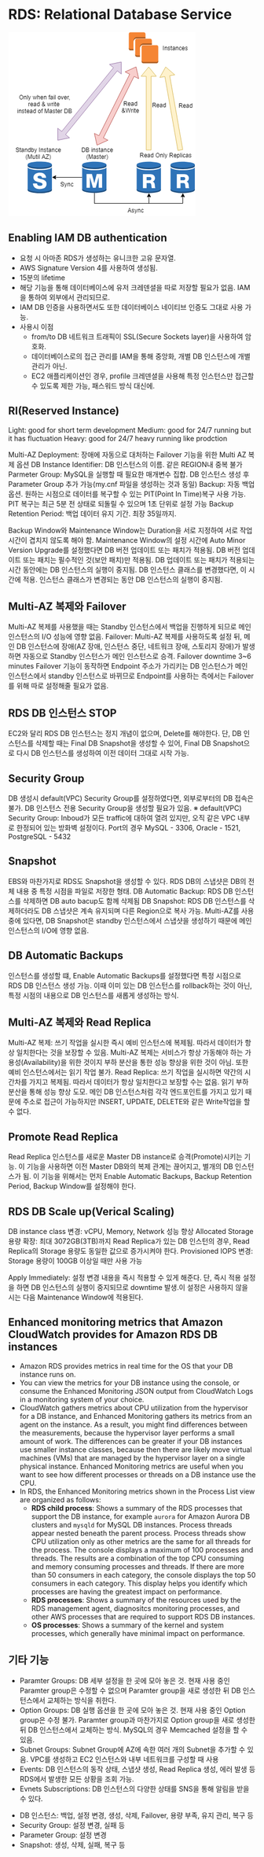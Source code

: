 RDS: Relational Database Service
===
![RDS_BASIC_ARCHITECT](./images/RDS_Architecture.png)

## Enabling IAM DB authentication
- 요청 시 아마존 RDS가 생성하는 유니크한 고유 문자열.
- AWS Signature Version 4를 사용하여 생성됨.
- 15분의 lifetime
- 해당 기능을 통해 데이터베이스에 유저 크레덴셜을 따로 저장할 필요가 없음. IAM을 통하여 외부에서 관리되므로.
- IAM DB 인증을 사용하면서도 또한 데이터베이스 네이티브 인증도 그대로 사용 가능.
- 사용시 이점
  - from/to DB 네트워크 트래픽이 SSL(Secure Sockets layer)을 사용하여 암호화.
  - 데이터베이스로의 접근 관리를 IAM을 통해 중앙화, 개별 DB 인스턴스에 개별 관리가 아닌.
  - EC2 애플리케이션인 경우, profile 크레덴셜을 사용해 특정 인스턴스만 접근할 수 있도록 제한 가능, 패스워드 방식 대신에. 

## RI(Reserved Instance)
Light: good for short term development 
Medium: good for 24/7 running but it has fluctuation
Heavy: good for 24/7 heavy running like prodction

Multi-AZ Deployment: 장애에 자동으로 대처하는 Failover 기능을 위한 Multi AZ 복제 옵션
DB Instance Identifier: DB 인스턴스의 이름. 같은 REGION내 중복 불가
Parmeter Group: MySQL을 실행할 때 필요한 매개변수 집합. DB 인스턴스 생성 후 Parameter Group 추가 가능(my.cnf 파일을 생성하는 것과 동일)
Backup: 자동 백업 옵션. 원하는 시점으로 데이터를 복구할 수 있는 PIT(Point In Time)복구 사용 가능. PIT 복구는 최근 5분 전 상태로 되돌릴 수 있으며 1초 단위로 설정 가능
Backup Retention Period: 백업 데이터 유지 기간. 최장 35일까지.

Backup Window와 Maintenance Window는 Duration을 서로 지정하여 서로 작업 시간이 겹치지 않도록 해야 함.
Maintenance Window의 설정 시간에 Auto Minor Version Upgrade를 설정했다면 DB 버전 업데이트 또는 패치가 적용됨. 
DB 버전 업데이트 또는 패치는 필수적인 것(보안 패치)만 적용됨. DB 업데이트 또는 패치가 적용되는 시간 동안에는 DB 인스턴스의 실행이 중지됨.
DB 인스턴스 클래스를 변경했다면, 이 시간에 적용. 인스턴스 클래스가 변경되는 동안 DB 인스턴스의 실행이 중지됨.

## Multi-AZ 복제와 Failover
Multi-AZ 복제를 사용했을 때는 Standby 인스턴스에서 백업을 진행하게 되므로 메인 인스턴스의 I/O 성능에 영향 없음.
Failover: Multi-AZ 복제를 사용하도록 설정 뒤, 메인 DB 인스턴스에 장애(AZ 장애, 인스턴스 중단, 네트워크 장애, 스토리지 장애)가 발생하면 자동으로 Standby 인스턴스가 메인 인스턴스로 승격.
Failover downtime 3~6 minutes
Failover 기능이 동작하면 Endpoint 주소가 가리키는 DB 인스턴스가 메인 인스턴스에서 standby 인스턴스로 바뀌므로 Endpoint를 사용하는 측에서는 Failover를 위해 따로 설정해줄 필요가 없음.

## RDS DB 인스턴스 STOP
EC2와 달리 RDS DB 인스턴스는 정지 개념이 없으며, Delete를 해야한다. 단, DB 인스턴스를 삭제할 때는 Final DB Snapshot을 생성할 수 있어, Final DB Snapshot으로 다시 DB 인스턴스를 생성하여 이전 데이터 그대로 시작 가능.

## Security Group
DB 생성시 default(VPC) Security Group를 설정하였다면, 외부로부터의 DB 접속은 불가. DB 인스턴스 전용 Security Group을 생성할 필요가 있음. 
※ default(VPC) Security Group: Inboud가 모든 traffic에 대하여 열려 있지만, 오직 같은 VPC 내부로 한정되어 있는 방화벽 설정이다.
Port의 경우 MySQL - 3306, Oracle - 1521, PostgreSQL - 5432

## Snapshot
EBS와 마찬가지로 RDS도 Snapshot을 생성할 수 있다. RDS DB의 스냅샷은 DB의 전체 내용 중 특정 시점을 파일로 저장한 형태.
DB Automatic Backup: RDS DB 인스턴스를 삭제하면 DB auto bacup도 함께 삭제됨
DB Snapshot: RDS DB 인스턴스를 삭제하더라도 DB 스냅샷은 계속 유지되며 다른 Region으로 복사 가능.
Multi-AZ를 사용 중에 있다면, DB Snapshot은 standby 인스턴스에서 스냅샷을 생성하기 때문에 메인 인스턴스의 I/O에 영향 없음.

## DB Automatic Backups
인스턴스를 생성할 떄, Enable Automatic Backups를 설정했다면 특정 시점으로 RDS DB 인스턴스 생성 가능. 이때 이미 있는 DB 인스턴스를 rollback하는 것이 아닌, 특정 시점의 내용으로 DB 인스턴스를 새롭게 생성하는 방식.

## Multi-AZ 복제와 Read Replica
Multi-AZ 복제: 쓰기 작업을 실시한 즉시 예비 인스턴스에 복제됨. 따라서 데이터가 항상 일치한다는 것을 보장할 수 있음. Multi-AZ 복제는 서비스가 항상 가동해야 하는 가용성(Availability)을 위한 것이지 부하 분산을 통한 성능 향상을 위한 것이 아님. 또한 예비 인스턴스에서는 읽기 작업 불가.
Read Replica: 쓰기 작업을 실시하면 약간의 시간차를 가지고 복제됨. 따라서 데이터가 항상 일치한다고 보장할 수는 없음. 읽기 부하 분산을 통해 성능 향상 도모. 메인 DB 인스턴스처럼 각각 엔드포인트를 가지고 있기 때문에 주소로 접근이 가능하지만 INSERT, UPDATE, DELETE와 같은 Write작업을 할 수 없다.

## Promote Read Replica
Read Replica 인스턴스를 새로운 Master DB instance로 승격(Promote)시키는 기능. 
이 기능을 사용하면 이전 Master DB와의 복제 관계는 끊어지고, 별개의 DB 인스턴스가 됨.
이 기능을 위해서는 먼저 Enable Automatic Backups, Backup Retention Period, Backup Window를 설정해야 한다.

## RDS DB Scale up(Verical Scaling)
DB instance class 변경: vCPU, Memory, Network 성능 향상
Allocated Storage 용량 확장: 최대 3072GB(3TB)까지
    Read Replica가 있는 DB 인스턴의 경우, Read Replica의 Storage 용량도 동일한 값으로 증가시켜야 한다.
Provisioned IOPS 변경: Storage 용량이 100GB 이상일 때만 사용 가능

Apply Immediately: 설정 변경 내용을 즉시 적용할 수 있게 해준다. 단, 즉시 적용 설정을 하면 DB 인스턴스의 실행이 중지되므로 downtime 발생.이 설정은 사용하지 않을 시는 다음 Maintenance Window에 적용된다.

## Enhanced monitoring metrics that Amazon CloudWatch provides for Amazon RDS DB instances
- Amazon RDS provides metrics in real time for the OS that your DB instance runs on. 
- You can view the metrics for your DB instance using the console, or consume the Enhanced Monitoring JSON output from CloudWatch Logs in a monitoring system of your choice.
- CloudWatch gathers metrics about CPU utilization from the hypervisor for a DB instance, and Enhanced Monitoring gathers its metrics from an agent on the instance. As a result, you might find differences between the measurements, because the hypervisor layer performs a small amount of work. The differences can be greater if your DB instances use smaller instance classes, because then there are likely move virtual machines (VMs) that are managed by the hypervisor layer on a single physical instance. Enhanced Monitoring metrics are useful when you want to see how different processes or threads on a DB instance use the CPU.
- In RDS, the Enhanced Monitoring metrics shown in the Process List view are organized as follows:
    - __RDS child process__: Shows a summary of the RDS processes that support the DB instance, for example `aurora` for Amazon Aurora DB clusters and `mysqld` for MySQL DB instances. Process threads appear nested beneath the parent process. Process threads show CPU utilization only as other metrics are the same for all threads for the process. The console displays a maximum of 100 processes and threads. The results are a combination of the top CPU consuming and memory consuming processes and threads. If there are more than 50 consumers in each category, the console displays the top 50 consumers in each category. This display helps you identify which processes are having the greatest impact on performance.
    - __RDS processes__: Shows a summary of the resources used by the RDS management agent, diagnositcs monitoring processes, and other AWS processes that are required to support RDS DB instances.
    - __OS processes__: Shows a summary of the kernel and system processes, which generally have minimal impact on performance.

## 기타 기능
* Paramter Groups: DB 세부 설정을 한 곳에 모아 놓은 것. 현재 사용 중인 Paramter group은 수정할 수 없으며 Paramter group을 새로 생성한 뒤 DB 인스턴스에서 교체하는 방식을 취한다.
* Option Groups: DB 실행 옵션을 한 곳에 모아 놓은 것. 현재 사용 중인 Option group은 수정 불가. Paramter group과 마찬가지로 Option group을 새로 생성한 뒤 DB 인스턴스에서 교체하는 방식.
MySQL의 경우 Memcached 설정을 할 수 있음.
* Subnet Groups: Subnet Group에 AZ에 속한 여러 개의 Subnet을 추가할 수 있음. VPC를 생성하고 EC2 인스턴스와 내부 네트워크를 구성할 때 사용
* Events: DB 인스턴스의 동작 상태, 스냅샷 생성, Read Replica 생성, 에러 발생 등 RDS에서 발생한 모든 상황을 조회 가능.
* Evnets Subscriptions: DB 인스턴스의 다양한 상태를 SNS을 통해 알림을 받을 수 있다.
- DB 인스턴스: 백업, 설정 변경, 생성, 삭제, Failover, 용량 부족, 유지 관리, 복구 등
- Security Group: 설정 변경, 실패 등
- Parameter Group: 설정 변경
- Snapshot: 생성, 삭제, 실패, 복구 등
